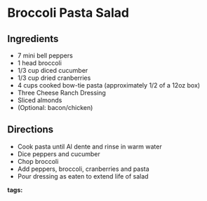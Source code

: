 # Broccoli Pasta Salad

## Ingredients

* 7 mini bell peppers
* 1 head broccoli
* 1/3 cup diced cucumber
* 1/3 cup dried cranberries
* 4 cups cooked bow-tie pasta (approximately 1/2 of a 12oz box)
* Three Cheese Ranch Dressing
* Sliced almonds
* (Optional: bacon/chicken)

## Directions

* Cook pasta until Al dente and rinse in warm water
* Dice peppers and cucumber 
* Chop broccoli
* Add peppers, broccoli, cranberries and pasta
* Pour dressing as eaten to extend life of salad

__tags:__ 
